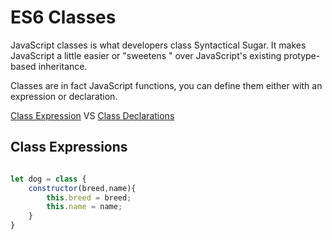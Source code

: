# ES6 Classes

JavaScript classes is what developers class Syntactical Sugar. 
It makes JavaScript a little easier or "sweetens " over JavaScript's existing protype-based inheritance. 

Classes are in fact JavaScript functions, you can define them either with an expression or declaration. 

[Class Expression](https://developer.mozilla.org/en-US/docs/Web/JavaScript/Reference/Operators/class) VS [Class Declarations](https://developer.mozilla.org/en-US/docs/Web/JavaScript/Reference/Statements/class)


## Class Expressions
```javascript

let dog = class { 
    constructor(breed,name){
        this.breed = breed; 
        this.name = name; 
    }
}

```